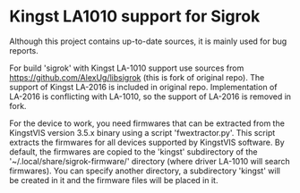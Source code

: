 # Kingst LA1010 support for Sigrok

Although this project contains up-to-date sources, it is mainly used for bug reports.

For build 'sigrok' with Kingst LA-1010 support use sources from https://github.com/AlexUg/libsigrok (this is fork of original repo).
The support of Kingst LA-2016 is included in original repo. Implementation of LA-2016 is conflicting with LA-1010, so the support of LA-2016 is removed in fork.

For the device to work, you need firmwares that can be extracted from the KingstVIS version 3.5.x binary using a script 'fwextractor.py'.
This script extracts the firmwares for all devices supported by KingstVIS software.
By default, the firmwares are copied to the 'kingst' subdirectory of the '~/.local/share/sigrok-firmware/' directory (where driver LA-1010 will search firmwares).
You can specify another directory, a subdirectory 'kingst' will be created in it and the firmware files will be placed in it.
